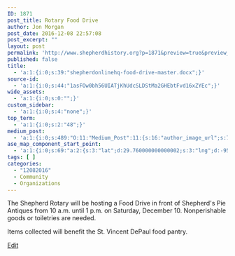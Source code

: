 ```yaml
---
ID: 1871
post_title: Rotary Food Drive
author: Jon Morgan
post_date: 2016-12-08 22:57:08
post_excerpt: ""
layout: post
permalink: 'http://www.shepherdhistory.org?p=1871&preview=true&preview_id=1871'
published: false
title:
  - 'a:1:{i:0;s:39:"shepherdonlinehq-food-drive-master.docx";}'
source-id:
  - 'a:1:{i:0;s:44:"1asFOw0bh56UIATjKhUdcSLDStMa2GHEbtFvd16xZYEc";}'
wide_assets:
  - 'a:1:{i:0;s:0:"";}'
custom_sidebar:
  - 'a:1:{i:0;s:4:"none";}'
top_term:
  - 'a:1:{i:0;s:2:"48";}'
medium_post:
  - 'a:1:{i:0;s:489:"O:11:"Medium_Post":11:{s:16:"author_image_url";s:75:"https://cdn-images-1.medium.com/fit/c/200/200/1*SqJTY-3vzTSKsiqc5-cV_A.jpeg";s:10:"author_url";s:28:"https://medium.com/@morga2ja";s:11:"byline_name";N;s:12:"byline_email";N;s:10:"cross_link";s:2:"no";s:2:"id";s:12:"8b59d0c83e72";s:21:"follower_notification";s:2:"no";s:7:"license";s:19:"all-rights-reserved";s:14:"publication_id";s:12:"f45ad4d6ec92";s:6:"status";s:5:"draft";s:3:"url";s:41:"https://medium.com/@morga2ja/8b59d0c83e72";}";}'
ase_map_component_start_point:
  - 'a:1:{i:0;s:69:"a:2:{s:3:"lat";d:29.760000000000002;s:3:"lng";d:-95.379999999999995;}";}'
tags: [ ]
categories:
  - "12082016"
  - Community
  - Organizations
---
```

The Shepherd Rotary will be hosting a Food Drive in front of Shepherd's Pie Antiques from 10 a.m. until 1 p.m. on Saturday, December 10. Nonperishable goods or toiletries are needed.

Items collected will benefit the St. Vincent DePaul food pantry.

[Edit](https://www.penflip.com/shepherdonlinehq/food-drive?invite=ymFRkyFr)